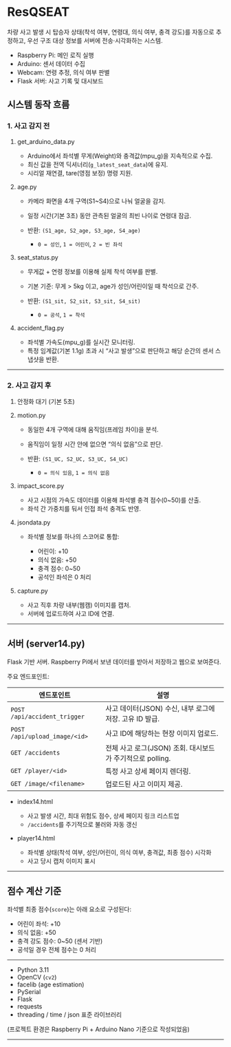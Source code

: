 # ResQSEAT

차량 사고 발생 시 탑승자 상태(착석 여부, 연령대, 의식 여부, 충격 강도)를 자동으로 추정하고, 우선 구조 대상 정보를 서버에 전송·시각화하는 시스템.

* Raspberry Pi: 메인 로직 실행
* Arduino: 센서 데이터 수집
* Webcam: 연령 추정, 의식 여부 판별
* Flask 서버: 사고 기록 및 대시보드



## 시스템 동작 흐름

### 1. 사고 감지 전

1. get_arduino_data.py

   * Arduino에서 좌석별 무게(Weight)와 충격값(mpu_g)을 지속적으로 수집.
   * 최신 값을 전역 딕셔너리(`g_latest_seat_data`)에 유지.
   * 시리얼 재연결, tare(영점 보정) 명령 지원.

2. age.py

   * 카메라 화면을 4개 구역(S1~S4)으로 나눠 얼굴을 감지.
   * 일정 시간(기본 3초) 동안 관측된 얼굴의 최빈 나이로 연령대 잠금.
   * 반환: `(S1_age, S2_age, S3_age, S4_age)`

     * `0 = 성인`, `1 = 어린이`, `2 = 빈 좌석`

3. seat_status.py

   * 무게값 + 연령 정보를 이용해 실제 착석 여부를 판별.
   * 기본 기준: 무게 > 5kg 이고, age가 성인/어린이일 때 착석으로 간주.
   * 반환: `(S1_sit, S2_sit, S3_sit, S4_sit)`

     * `0 = 공석`, `1 = 착석`

4. accident_flag.py

   * 좌석별 가속도(mpu_g)를 실시간 모니터링.
   * 특정 임계값(기본 1.1g) 초과 시 “사고 발생”으로 판단하고 해당 순간의 센서 스냅샷을 반환.

---

### 2. 사고 감지 후

1. 안정화 대기 (기본 5초)

2. motion.py

   * 동일한 4개 구역에 대해 움직임(프레임 차이)을 분석.
   * 움직임이 일정 시간 안에 없으면 “의식 없음”으로 판단.
   * 반환: `(S1_UC, S2_UC, S3_UC, S4_UC)`

     * `0 = 의식 있음`, `1 = 의식 없음`

3. impact_score.py

   * 사고 시점의 가속도 데이터를 이용해 좌석별 충격 점수(0~50)를 산출.
   * 좌석 간 가중치를 둬서 인접 좌석 충격도 반영.

4. jsondata.py

   * 좌석별 정보를 하나의 스코어로 통합:

     * 어린이: +10
     * 의식 없음: +50
     * 충격 점수: 0~50
     * 공석인 좌석은 0 처리
   
5. capture.py

   * 사고 직후 차량 내부(웹캠) 이미지를 캡처.
   * 서버에 업로드하여 사고 ID에 연결.

---

## 서버 (server14.py)

Flask 기반 서버. Raspberry Pi에서 보낸 데이터를 받아서 저장하고 웹으로 보여준다.

주요 엔드포인트:

| 엔드포인트                         | 설명                                      |
| ----------------------------- | --------------------------------------- |
| `POST /api/accident_trigger`  | 사고 데이터(JSON) 수신, 내부 로그에 저장. 고유 ID 발급.   |
| `POST /api/upload_image/<id>` | 사고 ID에 해당하는 현장 이미지 업로드.                 |
| `GET /accidents`              | 전체 사고 로그(JSON) 조회. 대시보드가 주기적으로 polling. |
| `GET /player/<id>`            | 특정 사고 상세 페이지 렌더링.                       |
| `GET /image/<filename>`       | 업로드된 사고 이미지 제공.                         |


* index14.html

  * 사고 발생 시간, 최대 위험도 점수, 상세 페이지 링크 리스트업
  * `/accidents`를 주기적으로 불러와 자동 갱신

* player14.html

  * 좌석별 상태(착석 여부, 성인/어린이, 의식 여부, 충격값, 최종 점수) 시각화
  * 사고 당시 캡처 이미지 표시

---

## 점수 계산 기준

좌석별 최종 점수(`score`)는 아래 요소로 구성된다:

* 어린이 좌석: +10
* 의식 없음: +50
* 충격 강도 점수: 0~50 (센서 기반)
* 공석일 경우 전체 점수는 0 처리

---


* Python 3.11
* OpenCV (`cv2`)
* facelib (age estimation)
* PySerial
* Flask
* requests
* threading / time / json 표준 라이브러리

(프로젝트 환경은 Raspberry Pi + Arduino Nano 기준으로 작성되었음)

---
